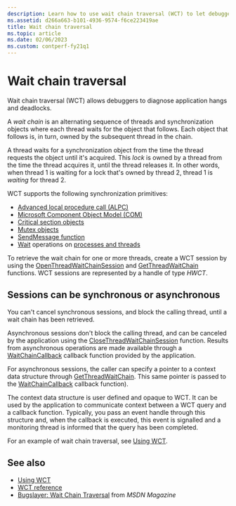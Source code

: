 ```yaml
---
description: Learn how to use wait chain traversal (WCT) to let debuggers diagnose application hangs and deadlocks.
ms.assetid: d266a663-b101-4936-9574-f6ce223419ae
title: Wait chain traversal
ms.topic: article
ms.date: 02/06/2023
ms.custom: contperf-fy21q1
---
```


# Wait chain traversal

Wait chain traversal (WCT) allows debuggers to diagnose application hangs and deadlocks.

A *wait chain* is an alternating sequence of threads and synchronization objects where each thread waits for the object that follows. Each object that follows is, in turn, owned by the subsequent thread in the chain.

A thread waits for a synchronization object from the time the thread requests the object until it's acquired. This *lock* is owned by a thread from the time the thread acquires it, until the thread releases it. In other words, when thread 1 is waiting for a lock that's owned by thread 2, thread 1 is *waiting* for thread 2.

WCT supports the following synchronization primitives:

- [Advanced local procedure call (ALPC)](../etw/alpc.md)
- [Microsoft Component Object Model (COM)](../com/the-component-object-model.md)
- [Critical section objects](../sync/critical-section-objects.md)
- [Mutex objects](../sync/mutex-objects.md)
- [SendMessage function](/windows/win32/api/winuser/nf-winuser-sendmessage)
- [Wait](../sync/wait-functions.md) operations on [processes and threads](../procthread/processes-and-threads.md)

To retrieve the wait chain for one or more threads, create a WCT session by using the [OpenThreadWaitChainSession](/windows/desktop/api/Wct/nf-wct-openthreadwaitchainsession) and [GetThreadWaitChain](/windows/desktop/api/Wct/nf-wct-getthreadwaitchain) functions. WCT sessions are represented by a handle of type *HWCT*.

## Sessions can be synchronous or asynchronous

You can't cancel synchronous sessions, and block the calling thread, until a wait chain has been retrieved.

Asynchronous sessions don't block the calling thread, and can be canceled by the application using the [CloseThreadWaitChainSession](/windows/desktop/api/Wct/nf-wct-closethreadwaitchainsession) function. Results from asynchronous operations are made available through a [WaitChainCallback](/windows/win32/api/wct/nc-wct-pwaitchaincallback) callback function provided by the application.

For asynchronous sessions, the caller can specify a pointer to a context data structure through [GetThreadWaitChain](/windows/desktop/api/Wct/nf-wct-getthreadwaitchain). This same pointer is passed to the [WaitChainCallback](/windows/win32/api/wct/nc-wct-pwaitchaincallback) callback function).

The context data structure is user defined and opaque to WCT. It can be used by the application to communicate context between a WCT query and a callback function. Typically, you pass an event handle through this structure and, when the callback is executed, this event is signalled and a monitoring thread is informed that the query has been completed.

For an example of wait chain traversal, see [Using WCT](using-wct.md).

## See also

- [Using WCT](using-wct.md)
- [WCT reference](wct-reference.md)
- [Bugslayer: Wait Chain Traversal](/archive/msdn-magazine/2007/july/bugslayer-wait-chain-traversal) from *MSDN Magazine*
